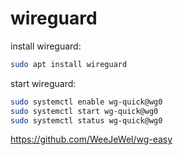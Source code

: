 # wireguard

install wireguard:
```bash
sudo apt install wireguard
```

start wireguard:
```bash
sudo systemctl enable wg-quick@wg0
sudo systemctl start wg-quick@wg0
sudo systemctl status wg-quick@wg0
```


https://github.com/WeeJeWel/wg-easy


